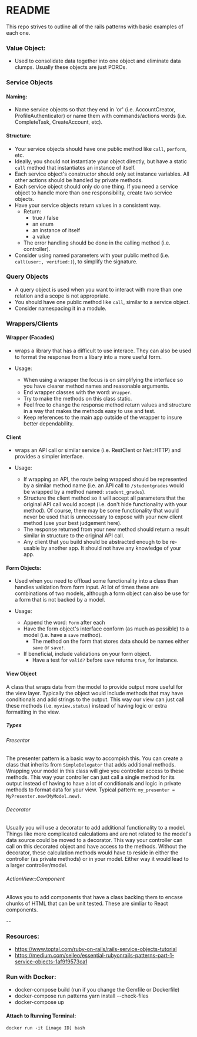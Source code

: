 # README

This repo strives to outline all of the rails patterns with basic examples of each one.

### Value Object:

- Used to consolidate data together into one object and eliminate data clumps. Usually these objects are just POROs.

### Service Objects

#### Naming:

- Name service objects so that they end in 'or' (i.e. AccountCreator, ProfileAuthenticator) or name them with commands/actions words (i.e. CompleteTask, CreateAccount, etc).

#### Structure:

- Your service objects should have one public method like `call`, `perform`, etc.
- Ideally, you should not instantiate your object directly, but have a static `call` method that instantiates an instance of itself.
- Each service object's constructor should only set instance variables. All other actions should be handled by private methods.
- Each service object should only do one thing. If you need a service object to handle more than one responsibility, create two service objects.
- Have your service objects return values in a consistent way.
  - Return:
    - true / false
    - an enum
    - an instance of itself
    - a value
  - The error handling should be done in the calling method (i.e. controller).
- Consider using named parameters with your public method (i.e. `call(user:, verified:)`), to simplify the signature.

### Query Objects

- A query object is used when you want to interact with more than one relation and a scope is not appropriate.
- You should have one public method like `call`, similar to a service object.
- Consider namespacing it in a module.

### Wrappers/Clients

#### Wrapper (Facades)

- wraps a library that has a difficult to use interace. They can also be used to format the response from a libary into a more useful form.

- Usage:
  - When using a wrapper the focus is on simplifying the interface so you have clearer method names and reasonable arguments.
  - End wrapper classes with the word: `Wrapper`.
  - Try to make the methods on this class static.
  - Feel free to change the response method return values and structure in a way that makes the methods easy to use and test.
  - Keep references to the main app outside of the wrapper to insure better dependability.

#### Client

- wraps an API call or similar service (i.e. RestClent or Net::HTTP) and provides a simpler interface.

- Usage:
  - If wrapping an API, the route being wrapped should be represented by a similar method name (i.e. an API call to `/studentgrades` would be wrapped by a method named: `student_grades`).
  - Structure the client method so it will accept all parameters that the original API call would accept (i.e. don't hide functionality with your method). Of course, there may be some functionality that would never be used that is unnecessary to expose with your new client method (use your best judgement here).
  - The response returned from your new method should return a result similar in structure to the original API call.
  - Any client that you build should be abstracted enough to be re-usable by another app. It should not have any knowledge of your app.

#### Form Objects:

- Used when you need to offload some functionality into a class than handles validation from form input. At lot of times these are combinations of two models, although a form object can also be use for a form that is not backed by a model.

- Usage:
  - Append the word: `Form` after each
  - Have the form object's interface conform (as much as possible) to a model (i.e. have a `save` method).
    - The method on the form that stores data should be names either `save` or `save!`.
  - If beneficial, include validations on your form object.
    - Have a test for `valid?` before `save` returns `true`, for instance.

#### View Object

A class that wraps data from the model to provide output more useful for the view layer. Typically the object would include methods that may have conditionals and add strings to the output. This way our view can just call these methods (i.e. `myview.status`) instead of having logic or extra formatting in the view.

##### Types

###### Presentor

The presenter pattern is a basic way to accompish this. You can create a class that inherits from `SimpleDelegator` that adds additional methods. Wrapping your model in this class will give you controller access to these methods. This way your controller can just call a single method for its output instead of having to have a lot of conditionals and logic in private methods to format data for your view. Typical pattern: `my_presenter = MyPresenter.new(MyModel.new)`.

###### Decorator

Usually you will use a decorator to add additional functionality to a model. Things like more complicated calculations and are not related to the model's data source could be moved to a decorator. This way your controller can call on this decorated object and have access to the methods. Without the decorator, these calculation methods would have to reside in either the controller (as private methods) or in your model. Either way it would lead to a larger controller/model.

###### ActionView::Component

Allows you to add components that have a class backing them to encase chunks of HTML that can be unit tested. These are simliar to React components.

--

### Resources:

- https://www.toptal.com/ruby-on-rails/rails-service-objects-tutorial
- https://medium.com/selleo/essential-rubyonrails-patterns-part-1-service-objects-1af9f9573ca1

### Run with Docker:

- docker-compose build (run if you change the Gemfile or Dockerfile)
- docker-compose run patterns yarn install --check-files
- docker-compose up

#### Attach to Running Terminal:
`docker run -it [image ID] bash`
